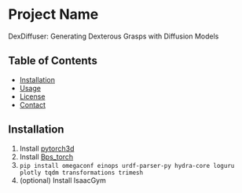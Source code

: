 # Project Name
DexDiffuser: Generating Dexterous Grasps with Diffusion Models


## Table of Contents

- [Installation](#installation)
- [Usage](#usage)
- [License](#license)
- [Contact](#contact)

## Installation

1. Install [pytorch3d](https://github.com/facebookresearch/pytorch3d/blob/main/INSTALL.md)
2. Install [Bps_torch](https://github.com/otaheri/bps_torch)
3. `pip install omegaconf einops urdf-parser-py hydra-core loguru plotly tqdm transformations trimesh`
4. (optional) Install IsaacGym

